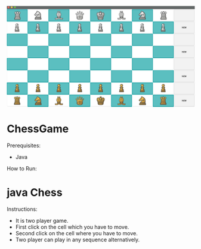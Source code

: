 ![alt text](https://github.com/nvdsuman/ChessGame/blob/master/chess_board_icon.png)

# ChessGame

Prerequisites:
  - Java 

How to Run:
  # java Chess

Instructions:
  - It is two player game.
  - First click on the cell which you have to move.
  - Second click on the cell where you have to move.
  - Two player can play in any sequence alternatively.
